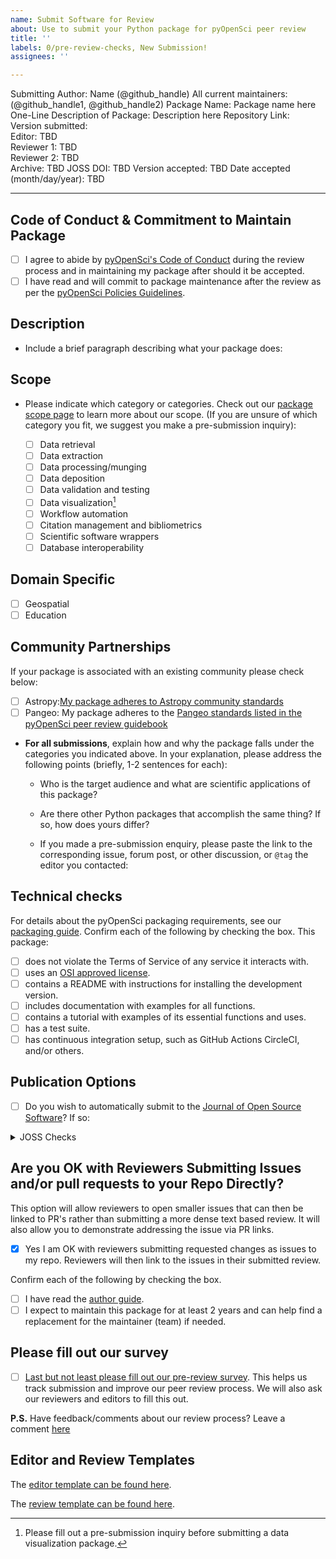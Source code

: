 ```yaml
---
name: Submit Software for Review
about: Use to submit your Python package for pyOpenSci peer review
title: ''
labels: 0/pre-review-checks, New Submission!
assignees: ''

---
```


Submitting Author: Name (@github_handle)
All current maintainers: (@github_handle1, @github_handle2)
Package Name: Package name here
One-Line Description of Package: Description here 
Repository Link:  
Version submitted:   
Editor: TBD  
Reviewer 1: TBD  
Reviewer 2: TBD  
Archive: TBD
JOSS DOI: TBD
Version accepted: TBD 
Date accepted (month/day/year): TBD

---

## Code of Conduct & Commitment to Maintain Package

- [ ] I agree to abide by [pyOpenSci's Code of Conduct][PyOpenSciCodeOfConduct] during the review process and in maintaining my package after should it be accepted.
- [ ] I have read and will commit to package maintenance after the review as per the [pyOpenSci Policies Guidelines][Commitment].

## Description

- Include a brief paragraph describing what your package does:


## Scope

- Please indicate which category or categories. 
Check out our [package scope page][PackageCategories] to learn more about our 
scope. (If you are unsure of which category you fit, we suggest you make a pre-submission inquiry):

	- [ ] Data retrieval
	- [ ] Data extraction
	- [ ] Data processing/munging
	- [ ] Data deposition
	- [ ] Data validation and testing
	- [ ] Data visualization[^1]
	- [ ] Workflow automation
	- [ ] Citation management and bibliometrics
	- [ ] Scientific software wrappers
	- [ ] Database interoperability

## Domain Specific

- [ ] Geospatial
- [ ] Education
	
## Community Partnerships
If your package is associated with an 
existing community please check below:

- [ ] Astropy:[My package adheres to Astropy community standards](https://www.pyopensci.org/software-peer-review/partners/astropy.html) 
- [ ] Pangeo: My package adheres to the [Pangeo standards listed in the pyOpenSci peer review guidebook][PangeoCollaboration]

> [^1]: Please fill out a pre-submission inquiry before submitting a data visualization package.

- **For all submissions**, explain how and why the package falls under the categories you indicated above. In your explanation, please address the following points (briefly, 1-2 sentences for each):  

  - Who is the target audience and what are scientific applications of this package?  

  - Are there other Python packages that accomplish the same thing? If so, how does yours differ?

  - If you made a pre-submission enquiry, please paste the link to the corresponding issue, forum post, or other discussion, or `@tag` the editor you contacted:

## Technical checks

For details about the pyOpenSci packaging requirements, see our [packaging guide][PackagingGuide]. Confirm each of the following by checking the box. This package:

- [ ] does not violate the Terms of Service of any service it interacts with. 
- [ ] uses an [OSI approved license][OsiApprovedLicense].
- [ ] contains a README with instructions for installing the development version. 
- [ ] includes documentation with examples for all functions.
- [ ] contains a tutorial with examples of its essential functions and uses.
- [ ] has a test suite.
- [ ] has continuous integration setup, such as GitHub Actions CircleCI, and/or others.

## Publication Options

- [ ] Do you wish to automatically submit to the [Journal of Open Source Software][JournalOfOpenSourceSoftware]? If so:

<details>
 <summary>JOSS Checks</summary>  

- [ ] The package has an **obvious research application** according to JOSS's definition in their [submission requirements][JossSubmissionRequirements]. Be aware that completing the pyOpenSci review process **does not** guarantee acceptance to JOSS. Be sure to read their submission requirements (linked above) if you are interested in submitting to JOSS.
- [ ] The package is not a "minor utility" as defined by JOSS's [submission requirements][JossSubmissionRequirements]: "Minor ‘utility’ packages, including ‘thin’ API clients, are not acceptable." pyOpenSci welcomes these packages under "Data Retrieval", but JOSS has slightly different criteria.
- [ ] The package contains a `paper.md` matching [JOSS's requirements][JossPaperRequirements] with a high-level description in the package root or in `inst/`.
- [ ] The package is deposited in a long-term repository with the DOI: 

*Note: JOSS accepts our review as theirs. You will NOT need to go through another full review. JOSS will only review your paper.md file. Be sure to link to this pyOpenSci issue when a JOSS issue is opened for your package. Also be sure to tell the JOSS editor that this is a pyOpenSci reviewed package once you reach this step.*
  
</details>

## Are you OK with Reviewers Submitting Issues and/or pull requests to your Repo Directly?
This option will allow reviewers to open smaller issues that can then be linked to PR's rather than submitting a more dense text based review. It will also allow you to demonstrate addressing the issue via PR links.

- [x] Yes I am OK with reviewers submitting requested changes as issues to my repo. Reviewers will then link to the issues in their submitted review.

Confirm each of the following by checking the box.

- [ ] I have read the [author guide](https://www.pyopensci.org/software-peer-review/how-to/author-guide.html). 
- [ ] I expect to maintain this package for at least 2 years and can help find a replacement for the maintainer (team) if needed.

## Please fill out our survey

- [ ] [Last but not least please fill out our pre-review survey](https://forms.gle/F9mou7S3jhe8DMJ16). This helps us track
submission and improve our peer review process. We will also ask our reviewers 
and editors to fill this out.

**P.S.** Have feedback/comments about our review process? Leave a comment [here][Comments]

## Editor and Review Templates

The [editor template can be found here][Editor Template].

The [review template can be found here][Review Template].

[PackagingGuide]: https://www.pyopensci.org/python-package-guide/

[PackageCategories]: https://www.pyopensci.org/software-peer-review/about/package-scope.html

[JournalOfOpenSourceSoftware]: http://joss.theoj.org/

[JossSubmissionRequirements]: https://joss.readthedocs.io/en/latest/submitting.html#submission-requirements

[JossPaperRequirements]: https://joss.readthedocs.io/en/latest/submitting.html#what-should-my-paper-contain

[PyOpenSciCodeOfConduct]: https://www.pyopensci.org/governance/CODE_OF_CONDUCT

[OsiApprovedLicense]: https://opensource.org/licenses

[Editor Template]: https://www.pyopensci.org/software-peer-review/appendices/templates.html#editor-s-template

[Review Template]: https://www.pyopensci.org/software-peer-review/appendices/templates.html#peer-review-template

[Comments]: https://pyopensci.discourse.group/

[PangeoCollaboration]: https://www.pyopensci.org/software-peer-review/partners/pangeo

[pangeoWebsite]: https://www.pangeo.io
[Commitment]: https://www.pyopensci.org/software-peer-review/our-process/policies.html#after-acceptance-package-ownership-and-maintenance
